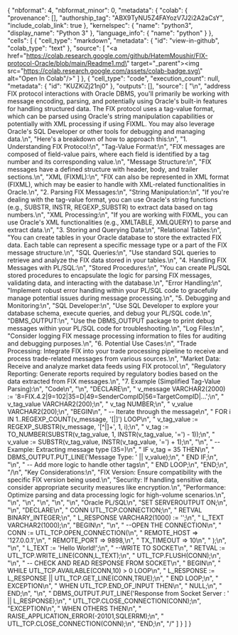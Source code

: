 {
  "nbformat": 4,
  "nbformat_minor": 0,
  "metadata": {
    "colab": {
      "provenance": [],
      "authorship_tag": "ABX9TyNU5Z4FAYozV7J2i2A2aCsY",
      "include_colab_link": true
    },
    "kernelspec": {
      "name": "python3",
      "display_name": "Python 3"
    },
    "language_info": {
      "name": "python"
    }
  },
  "cells": [
    {
      "cell_type": "markdown",
      "metadata": {
        "id": "view-in-github",
        "colab_type": "text"
      },
      "source": [
        "<a href=\"https://colab.research.google.com/github/HatemMoushir/FIX-protocol-Oracle/blob/main/Readme1.md\" target=\"_parent\"><img src=\"https://colab.research.google.com/assets/colab-badge.svg\" alt=\"Open In Colab\"/></a>"
      ]
    },
    {
      "cell_type": "code",
      "execution_count": null,
      "metadata": {
        "id": "KUZKiZj21nj0"
      },
      "outputs": [],
      "source": [
        "\n",
        "address FIX protocol interactions with Oracle DBMS, you'll primarily be working with message encoding, parsing, and potentially using Oracle's built-in features for handling structured data. The FIX protocol uses a tag-value format, which can be parsed using Oracle's string manipulation capabilities or potentially with XML processing if using FIXML. You may also leverage Oracle's SQL Developer or other tools for debugging and managing data.\n",
        "Here's a breakdown of how to approach this:\n",
        "1. Understanding FIX Protocol:\n",
        "Tag-Value Format:\n",
        "FIX messages are composed of field-value pairs, where each field is identified by a tag number and its corresponding value.\n",
        "Message Structure:\n",
        "FIX messages have a defined structure with header, body, and trailer sections.\n",
        "XML (FIXML):\n",
        "FIX can also be represented in XML format (FIXML), which may be easier to handle with XML-related functionalities in Oracle.\n",
        "2. Parsing FIX Messages:\n",
        "String Manipulation:\n",
        "If you're dealing with the tag-value format, you can use Oracle's string functions (e.g., SUBSTR, INSTR, REGEXP_SUBSTR) to extract data based on tag numbers.\n",
        "XML Processing:\n",
        "If you are working with FIXML, you can use Oracle's XML functionalities (e.g., XMLTABLE, XMLQUERY) to parse and extract data.\n",
        "3. Storing and Querying Data:\n",
        "Relational Tables:\n",
        "You can create tables in your Oracle database to store the extracted FIX data. Each table can represent a specific message type or a part of the FIX message structure.\n",
        "SQL Queries:\n",
        "Use standard SQL queries to retrieve and analyze the FIX data stored in your tables.\n",
        "4. Handling FIX Messages with PL/SQL:\n",
        "Stored Procedures:\n",
        "You can create PL/SQL stored procedures to encapsulate the logic for parsing FIX messages, validating data, and interacting with the database.\n",
        "Error Handling:\n",
        "Implement robust error handling within your PL/SQL code to gracefully manage potential issues during message processing.\n",
        "5. Debugging and Monitoring:\n",
        "SQL Developer:\n",
        "Use SQL Developer to explore your database schema, execute queries, and debug your PL/SQL code.\n",
        "DBMS_OUTPUT:\n",
        "Use the DBMS_OUTPUT package to print debug messages within your PL/SQL code for troubleshooting.\n",
        "Log Files:\n",
        "Consider logging FIX message processing information to files for auditing and debugging purposes.\n",
        "6. Potential Use Cases:\n",
        "Trade Processing: Integrate FIX into your trade processing pipeline to receive and process trade-related messages from various sources.\n",
        "Market Data: Receive and analyze market data feeds using FIX protocol.\n",
        "Regulatory Reporting: Generate reports required by regulatory bodies based on the data extracted from FIX messages.\n",
        "7. Example (Simplified Tag-Value Parsing):\n",
        "Code\n",
        "\n",
        "DECLARE\n",
        "  v_message VARCHAR2(2000) := '8=FIX.4.2|9=102|35=D|49=SenderCompID|56=TargetCompID|...';\n",
        "  v_tag_value VARCHAR2(200);\n",
        "  v_tag NUMBER;\n",
        "  v_value VARCHAR2(200);\n",
        "BEGIN\n",
        "  -- Iterate through the message\n",
        "  FOR i IN 1..REGEXP_COUNT(v_message, '[|]') LOOP\n",
        "    v_tag_value := REGEXP_SUBSTR(v_message, '[^|]+', 1, i);\n",
        "    v_tag := TO_NUMBER(SUBSTR(v_tag_value, 1, INSTR(v_tag_value, '=') - 1));\n",
        "    v_value := SUBSTR(v_tag_value, INSTR(v_tag_value, '=') + 1);\n",
        "\n",
        "    -- Example: Extracting message type (35=)\n",
        "    IF v_tag = 35 THEN\n",
        "      DBMS_OUTPUT.PUT_LINE('Message Type: ' || v_value);\n",
        "    END IF;\n",
        "\n",
        "    -- Add more logic to handle other tags\n",
        "  END LOOP;\n",
        "END;\n",
        "/\n",
        "Key Considerations:\n",
        "FIX Version: Ensure compatibility with the specific FIX version being used.\n",
        "Security: If handling sensitive data, consider appropriate security measures like encryption.\n",
        "Performance: Optimize parsing and data processing logic for high-volume scenarios.\n",
        "\n",
        "\n",
        "\n",
        "\n",
        "\n",
        "Oracle PL/SQL\n",
        "SET SERVEROUTPUT ON;\n",
        "\n",
        "DECLARE\n",
        "    CONN         UTL_TCP.CONNECTION;\n",
        "    RETVAL       BINARY_INTEGER;\n",
        "    L_RESPONSE   VARCHAR2(1000) := '';\n",
        "    L_TEXT  VARCHAR2(1000);\n",
        "BEGIN\n",
        "\n",
        "    --OPEN THE CONNECTION\n",
        "    CONN := UTL_TCP.OPEN_CONNECTION(\n",
        "        REMOTE_HOST   => '127.0.0.1',\n",
        "        REMOTE_PORT   => 9898,\n",
        "        TX_TIMEOUT    => 10\n",
        "    );\n",
        "\n",
        "    L_TEXT := 'Hello World!';\n",
        "    --WRITE TO SOCKET\n",
        "    RETVAL := UTL_TCP.WRITE_LINE(CONN,L_TEXT);\n",
        "    UTL_TCP.FLUSH(CONN);\n",
        "\n",
        "    -- CHECK AND READ RESPONSE FROM SOCKET\n",
        "    BEGIN\n",
        "        WHILE UTL_TCP.AVAILABLE(CONN,10) > 0 LOOP\n",
        "            L_RESPONSE := L_RESPONSE ||  UTL_TCP.GET_LINE(CONN,TRUE);\n",
        "        END LOOP;\n",
        "    EXCEPTION\n",
        "        WHEN UTL_TCP.END_OF_INPUT THEN\n",
        "            NULL;\n",
        "    END;\n",
        "\n",
        "    DBMS_OUTPUT.PUT_LINE('Response from Socket Server : ' || L_RESPONSE);\n",
        "    UTL_TCP.CLOSE_CONNECTION(CONN);\n",
        "EXCEPTION\n",
        "    WHEN OTHERS THEN\n",
        "        RAISE_APPLICATION_ERROR(-20101,SQLERRM);\n",
        "        UTL_TCP.CLOSE_CONNECTION(CONN);\n",
        "END;\n",
        "/"
      ]
    }
  ]
}